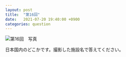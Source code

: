 ```yaml
---
layout: post
title:  "第16回"
date:   2021-07-20 19:40:00 +0900
categories: question
---
```


![第16回　写真](/kokodoko/images/q16.jpg)

日本国内のどこかです。撮影した施設名で答えてください。